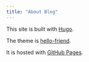 ```yaml
---
title: "About Blog"
---
```


This site is built with [Hugo](https://github.com/gohugoio/hugo).

The theme is [hello-friend](https://github.com/panr/hugo-theme-hello-friend).

It is hosted with [GitHub Pages](https://pages.github.com/).
